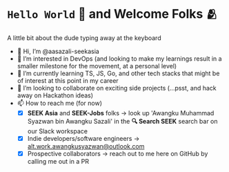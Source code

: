 #   `Hello World` 🤖 and Welcome Folks 🫂

A little bit about the dude typing away at the keyboard
- 👋 Hi, I’m @aasazali-seekasia
- 👀 I’m interested in DevOps (and looking to make my learnings result in a smaller milestone for the movement, at a personal level) 
- 🌱 I’m currently learning TS, JS, Go, and other tech stacks that might be of interest at this point in my career
- 💞️ I’m looking to collaborate on exciting side projects (...psst, and hack away on Hackathon ideas)
- 📫 How to reach me (for now)
  - [x] **SEEK Asia** and **SEEK-Jobs** folks -> look up 'Awangku Muhammad Syazwan bin Awangku Sazali' in the **🔍 Search SEEK** search bar on our Slack workspace
  - [x] Indie developers/software engineers -> alt.work.awangkusyazwan@outlook.com
  - [x] Prospective collaborators -> reach out to me here on GitHub by calling me out in a PR
  
<!---
aasazali-seekasia/aasazali-seekasia is a ✨ special ✨ repository because its `README.md` (this file) appears on your GitHub profile.
You can click the Preview link to take a look at your changes.
--->
